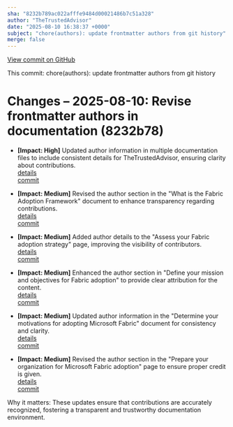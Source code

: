 ```yaml
---
sha: "8232b789ac022afffe9484d00021486b7c51a328"
author: "TheTrustedAdvisor"
date: "2025-08-10 16:38:37 +0000"
subject: "chore(authors): update frontmatter authors from git history"
merge: false
---
```


[View commit on GitHub](https://github.com/TheTrustedAdvisor/FabricAdoptionFramework/commit/8232b789ac022afffe9484d00021486b7c51a328)

This commit: chore(authors): update frontmatter authors from git history

# Changes – 2025-08-10: Revise frontmatter authors in documentation (8232b78)

- **[Impact: High]** Updated author information in multiple documentation files to include consistent details for TheTrustedAdvisor, ensuring clarity about contributions.  
   [details](/docs/about/changes/2025-08-10-update-authors)  
   [commit](https://github.com/TheTrustedAdvisor/FabricAdoptionFramework/commit/8232b789ac022afffe9484d00021486b7c51a328)

- **[Impact: Medium]** Revised the author section in the "What is the Fabric Adoption Framework" document to enhance transparency regarding contributions.  
   [details](/docs/about/changes/2025-08-10-update-authors)  
   [commit](https://github.com/TheTrustedAdvisor/FabricAdoptionFramework/commit/8232b789ac022afffe9484d00021486b7c51a328)

- **[Impact: Medium]** Added author details to the "Assess your Fabric adoption strategy" page, improving the visibility of contributors.  
   [details](/docs/about/changes/2025-08-10-update-authors)  
   [commit](https://github.com/TheTrustedAdvisor/FabricAdoptionFramework/commit/8232b789ac022afffe9484d00021486b7c51a328)

- **[Impact: Medium]** Enhanced the author section in "Define your mission and objectives for Fabric adoption" to provide clear attribution for the content.  
   [details](/docs/about/changes/2025-08-10-update-authors)  
   [commit](https://github.com/TheTrustedAdvisor/FabricAdoptionFramework/commit/8232b789ac022afffe9484d00021486b7c51a328)

- **[Impact: Medium]** Updated author information in the "Determine your motivations for adopting Microsoft Fabric" document for consistency and clarity.  
   [details](/docs/about/changes/2025-08-10-update-authors)  
   [commit](https://github.com/TheTrustedAdvisor/FabricAdoptionFramework/commit/8232b789ac022afffe9484d00021486b7c51a328)

- **[Impact: Medium]** Revised the author section in the "Prepare your organization for Microsoft Fabric adoption" page to ensure proper credit is given.  
   [details](/docs/about/changes/2025-08-10-update-authors)  
   [commit](https://github.com/TheTrustedAdvisor/FabricAdoptionFramework/commit/8232b789ac022afffe9484d00021486b7c51a328)

Why it matters: These updates ensure that contributions are accurately recognized, fostering a transparent and trustworthy documentation environment.
